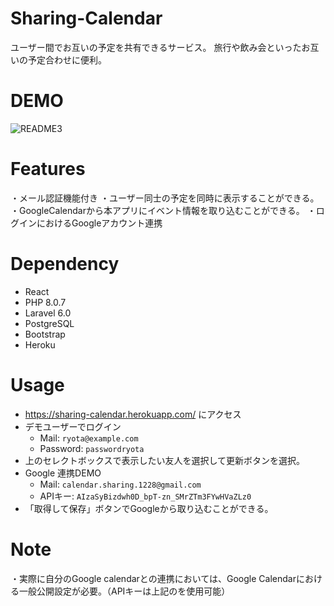 # Sharing-Calendar
ユーザー間でお互いの予定を共有できるサービス。
旅行や飲み会といったお互いの予定合わせに便利。

# DEMO
![README3](https://user-images.githubusercontent.com/87964992/135718104-b31f82ab-111f-457e-b47d-2f0dd6b6ba9b.gif)


# Features
・メール認証機能付き
・ユーザー同士の予定を同時に表示することができる。
・GoogleCalendarから本アプリにイベント情報を取り込むことができる。
・ログインにおけるGoogleアカウント連携


# Dependency
- React
- PHP 8.0.7
- Laravel 6.0
- PostgreSQL
- Bootstrap
- Heroku


# Usage
- https://sharing-calendar.herokuapp.com/ にアクセス
- デモユーザーでログイン
    - Mail: `ryota@example.com`
    - Password: `passwordryota`
- 上のセレクトボックスで表示したい友人を選択して更新ボタンを選択。
- Google 連携DEMO
    - Mail: `calendar.sharing.1228@gmail.com`
    - APIキー: `AIzaSyBizdwh0D_bpT-zn_SMrZTm3FYwHVaZLz0`
- 「取得して保存」ボタンでGoogleから取り込むことができる。


# Note
・実際に自分のGoogle calendarとの連携においては、Google Calendarにおける一般公開設定が必要。（APIキーは上記のを使用可能）

